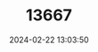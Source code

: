 ---
title: "13667"
category: "Monadenia troglodytes"
draft: false
date: 2024-02-22 13:03:50
languages:
  English: ["Shasta Sideband"]
---